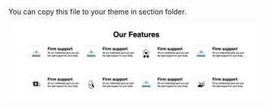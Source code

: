 
You can copy this file to your theme in section folder.


![Image Alt](https://github.com/AKJPLAY/Our-Features-1/blob/main/screen-shot.png?raw=true)
